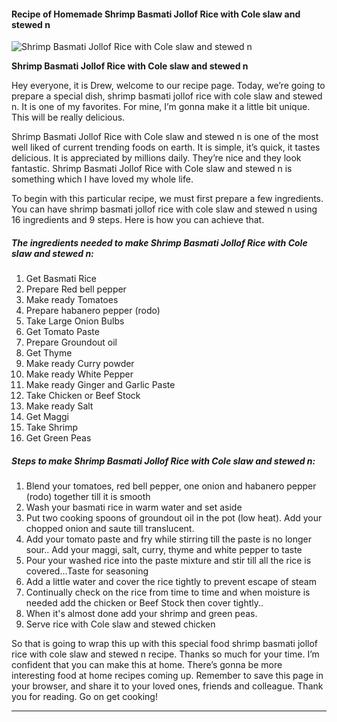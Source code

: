             

#### Recipe of Homemade Shrimp Basmati Jollof Rice with Cole slaw and stewed n

![Shrimp Basmati Jollof Rice with Cole slaw and stewed n](https://img-global.cpcdn.com/recipes/397965aed0c115fa/751x532cq70/shrimp-basmati-jollof-rice-with-cole-slaw-and-stewed-n-recipe-main-photo.jpg)

**Shrimp Basmati Jollof Rice with Cole slaw and stewed n**

Hey everyone, it is Drew, welcome to our recipe page. Today, we’re going to prepare a special dish, shrimp basmati jollof rice with cole slaw and stewed n. It is one of my favorites. For mine, I’m gonna make it a little bit unique. This will be really delicious.

Shrimp Basmati Jollof Rice with Cole slaw and stewed n is one of the most well liked of current trending foods on earth. It is simple, it’s quick, it tastes delicious. It is appreciated by millions daily. They’re nice and they look fantastic. Shrimp Basmati Jollof Rice with Cole slaw and stewed n is something which I have loved my whole life.

To begin with this particular recipe, we must first prepare a few ingredients. You can have shrimp basmati jollof rice with cole slaw and stewed n using 16 ingredients and 9 steps. Here is how you can achieve that.

##### The ingredients needed to make Shrimp Basmati Jollof Rice with Cole slaw and stewed n:

1.  Get Basmati Rice
2.  Prepare Red bell pepper
3.  Make ready Tomatoes
4.  Prepare habanero pepper (rodo)
5.  Take Large Onion Bulbs
6.  Get Tomato Paste
7.  Prepare Groundout oil
8.  Get Thyme
9.  Make ready Curry powder
10.  Make ready White Pepper
11.  Make ready Ginger and Garlic Paste
12.  Take Chicken or Beef Stock
13.  Make ready Salt
14.  Get Maggi
15.  Take Shrimp
16.  Get Green Peas

##### Steps to make Shrimp Basmati Jollof Rice with Cole slaw and stewed n:

1.  Blend your tomatoes, red bell pepper, one onion and habanero pepper (rodo) together till it is smooth
2.  Wash your basmati rice in warm water and set aside
3.  Put two cooking spoons of groundout oil in the pot (low heat). Add your chopped onion and saute till translucent.
4.  Add your tomato paste and fry while stirring till the paste is no longer sour.. Add your maggi, salt, curry, thyme and white pepper to taste
5.  Pour your washed rice into the paste mixture and stir till all the rice is covered…Taste for seasoning
6.  Add a little water and cover the rice tightly to prevent escape of steam
7.  Continually check on the rice from time to time and when moisture is needed add the chicken or Beef Stock then cover tightly..
8.  When it's almost done add your shrimp and green peas.
9.  Serve rice with Cole slaw and stewed chicken

So that is going to wrap this up with this special food shrimp basmati jollof rice with cole slaw and stewed n recipe. Thanks so much for your time. I’m confident that you can make this at home. There’s gonna be more interesting food at home recipes coming up. Remember to save this page in your browser, and share it to your loved ones, friends and colleague. Thank you for reading. Go on get cooking!

* * *